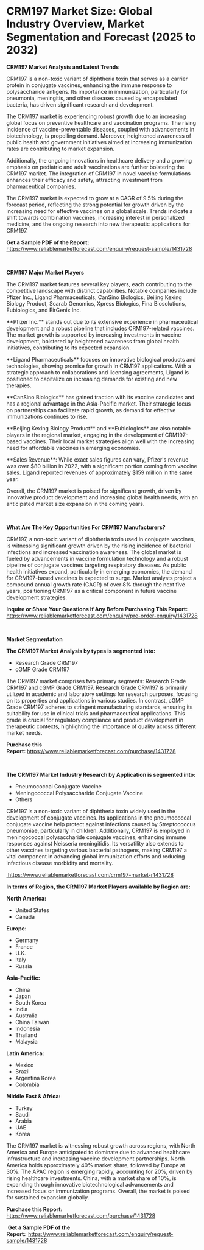 <p><h1>CRM197 Market Size: Global Industry Overview, Market Segmentation and Forecast (2025 to 2032)</h1></p><p><strong>CRM197 Market Analysis and Latest Trends</strong></p>
<p><p>CRM197 is a non-toxic variant of diphtheria toxin that serves as a carrier protein in conjugate vaccines, enhancing the immune response to polysaccharide antigens. Its importance in immunization, particularly for pneumonia, meningitis, and other diseases caused by encapsulated bacteria, has driven significant research and development.</p><p>The CRM197 market is experiencing robust growth due to an increasing global focus on preventive healthcare and vaccination programs. The rising incidence of vaccine-preventable diseases, coupled with advancements in biotechnology, is propelling demand. Moreover, heightened awareness of public health and government initiatives aimed at increasing immunization rates are contributing to market expansion.</p><p>Additionally, the ongoing innovations in healthcare delivery and a growing emphasis on pediatric and adult vaccinations are further bolstering the CRM197 market. The integration of CRM197 in novel vaccine formulations enhances their efficacy and safety, attracting investment from pharmaceutical companies. </p><p>The CRM197 market is expected to grow at a CAGR of 9.5% during the forecast period, reflecting the strong potential for growth driven by the increasing need for effective vaccines on a global scale. Trends indicate a shift towards combination vaccines, increasing interest in personalized medicine, and the ongoing research into new therapeutic applications for CRM197.</p></p>
<p><strong>Get a Sample PDF of the Report:&nbsp;</strong> <a href="https://www.reliablemarketforecast.com/enquiry/request-sample/1431728?utm_campaign=2478&utm_medium=2&utm_source=Github&utm_content=ia&utm_term=13042025&utm_id=crm197">https://www.reliablemarketforecast.com/enquiry/request-sample/1431728</a></p>
<p>&nbsp;</p>
<p><strong>CRM197 Major Market Players</strong></p>
<p><p>The CRM197 market features several key players, each contributing to the competitive landscape with distinct capabilities. Notable companies include Pfizer Inc., Ligand Pharmaceuticals, CanSino Biologics, Beijing Kexing Biology Product, Scarab Genomics, Xpress Biologics, Fina Biosolutions, Eubiologics, and EirGenix Inc.</p><p>**Pfizer Inc.** stands out due to its extensive experience in pharmaceutical development and a robust pipeline that includes CRM197-related vaccines. The market growth is supported by increasing investments in vaccine development, bolstered by heightened awareness from global health initiatives, contributing to its expected expansion.</p><p>**Ligand Pharmaceuticals** focuses on innovative biological products and technologies, showing promise for growth in CRM197 applications. With a strategic approach to collaborations and licensing agreements, Ligand is positioned to capitalize on increasing demands for existing and new therapies.</p><p>**CanSino Biologics** has gained traction with its vaccine candidates and has a regional advantage in the Asia-Pacific market. Their strategic focus on partnerships can facilitate rapid growth, as demand for effective immunizations continues to rise.</p><p>**Beijing Kexing Biology Product** and **Eubiologics** are also notable players in the regional market, engaging in the development of CRM197-based vaccines. Their local market strategies align well with the increasing need for affordable vaccines in emerging economies.</p><p>**Sales Revenue**: While exact sales figures can vary, Pfizer's revenue was over $80 billion in 2022, with a significant portion coming from vaccine sales. Ligand reported revenues of approximately $159 million in the same year. </p><p>Overall, the CRM197 market is poised for significant growth, driven by innovative product development and increasing global health needs, with an anticipated market size expansion in the coming years.</p></p>
<p>&nbsp;</p>
<p><strong>What Are The Key Opportunities For CRM197 Manufacturers?</strong></p>
<p><p>CRM197, a non-toxic variant of diphtheria toxin used in conjugate vaccines, is witnessing significant growth driven by the rising incidence of bacterial infections and increased vaccination awareness. The global market is fueled by advancements in vaccine formulation technology and a robust pipeline of conjugate vaccines targeting respiratory diseases. As public health initiatives expand, particularly in emerging economies, the demand for CRM197-based vaccines is expected to surge. Market analysts project a compound annual growth rate (CAGR) of over 8% through the next five years, positioning CRM197 as a critical component in future vaccine development strategies.</p></p>
<p><strong>Inquire or Share Your Questions If Any Before Purchasing This Report:</strong> <a href="https://www.reliablemarketforecast.com/enquiry/pre-order-enquiry/1431728?utm_campaign=2478&utm_medium=2&utm_source=Github&utm_content=ia&utm_term=13042025&utm_id=crm197">https://www.reliablemarketforecast.com/enquiry/pre-order-enquiry/1431728</a></p>
<p>&nbsp;</p>
<p><strong>Market Segmentation</strong></p>
<p><strong>The CRM197 Market Analysis by types is segmented into:</strong></p>
<p><ul><li>Research Grade CRM197</li><li>cGMP Grade CRM197</li></ul></p>
<p><p>The CRM197 market comprises two primary segments: Research Grade CRM197 and cGMP Grade CRM197. Research Grade CRM197 is primarily utilized in academic and laboratory settings for research purposes, focusing on its properties and applications in various studies. In contrast, cGMP Grade CRM197 adheres to stringent manufacturing standards, ensuring its suitability for use in clinical trials and pharmaceutical applications. This grade is crucial for regulatory compliance and product development in therapeutic contexts, highlighting the importance of quality across different market needs.</p></p>
<p><strong>Purchase this Report:&nbsp;</strong><a href="https://www.reliablemarketforecast.com/purchase/1431728?utm_campaign=2478&utm_medium=2&utm_source=Github&utm_content=ia&utm_term=13042025&utm_id=crm197">https://www.reliablemarketforecast.com/purchase/1431728</a></p>
<p>&nbsp;</p>
<p><strong>The CRM197 Market Industry Research by Application is segmented into:</strong></p>
<p><ul><li>Pneumococcal Conjugate Vaccine</li><li>Meningococcal Polysaccharide Conjugate Vaccine</li><li>Others</li></ul></p>
<p><p>CRM197 is a non-toxic variant of diphtheria toxin widely used in the development of conjugate vaccines. Its applications in the pneumococcal conjugate vaccine help protect against infections caused by Streptococcus pneumoniae, particularly in children. Additionally, CRM197 is employed in meningococcal polysaccharide conjugate vaccines, enhancing immune responses against Neisseria meningitidis. Its versatility also extends to other vaccines targeting various bacterial pathogens, making CRM197 a vital component in advancing global immunization efforts and reducing infectious disease morbidity and mortality.</p></p>
<p><a href="https://www.reliablemarketforecast.com/crm197-market-r1431728?utm_campaign=2478&utm_medium=2&utm_source=Github&utm_content=ia&utm_term=13042025&utm_id=crm197">&nbsp;https://www.reliablemarketforecast.com/crm197-market-r1431728</a></p>
<p><strong>In terms of Region, the CRM197 Market Players available by Region are:</strong></p>
<p>
    <p> <strong> North America: </strong>
        <ul>
            <li>United States</li>
            <li>Canada</li>
        </ul>
        </p> 
    <p> <strong> Europe: </strong>
        <ul>
            <li>Germany</li>
            <li>France</li>
            <li>U.K.</li>
            <li>Italy</li>
            <li>Russia</li>
        </ul>
        </p> 
    <p> <strong> Asia-Pacific: </strong>
        <ul>
            <li>China</li>
            <li>Japan</li>
            <li>South Korea</li>
            <li>India</li>
            <li>Australia</li>
            <li>China Taiwan</li>
            <li>Indonesia</li>
            <li>Thailand</li>
            <li>Malaysia</li>
        </ul>
        </p> 
    <p> <strong> Latin America: </strong>
        <ul>
            <li>Mexico</li>
            <li>Brazil</li>
            <li>Argentina Korea</li>
            <li>Colombia</li>
        </ul>
        </p> 
    <p> <strong> Middle East & Africa: </strong>
        <ul>
            <li>Turkey</li>
            <li>Saudi</li>
            <li>Arabia</li>
            <li>UAE</li>
            <li>Korea</li>
        </ul>
    </p>
    </p>
<p><p>The CRM197 market is witnessing robust growth across regions, with North America and Europe anticipated to dominate due to advanced healthcare infrastructure and increasing vaccine development partnerships. North America holds approximately 40% market share, followed by Europe at 30%. The APAC region is emerging rapidly, accounting for 20%, driven by rising healthcare investments. China, with a market share of 10%, is expanding through innovative biotechnological advancements and increased focus on immunization programs. Overall, the market is poised for sustained expansion globally.</p></p>
<p><strong>Purchase this Report: </strong><a href="https://www.reliablemarketforecast.com/purchase/1431728?utm_campaign=2478&utm_medium=2&utm_source=Github&utm_content=ia&utm_term=13042025&utm_id=crm197">https://www.reliablemarketforecast.com/purchase/1431728</a></p>
<p>&nbsp;<strong>Get a Sample PDF of the Report:&nbsp;&nbsp;</strong><a href="https://www.reliablemarketforecast.com/enquiry/request-sample/1431728?utm_campaign=2478&utm_medium=2&utm_source=Github&utm_content=ia&utm_term=13042025&utm_id=crm197">https://www.reliablemarketforecast.com/enquiry/request-sample/1431728</a></p>
<p><strong></strong></p>
<p><p></p><p></p><p></p></p>